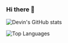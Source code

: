 ### Hi there 👋

<!--
**DevinW-sudo/DevinW-sudo** is a ✨ _special_ ✨ repository because its `README.md` (this file) appears on your GitHub profile.

Here are some ideas to get you started:

- 🔭 I’m currently working on - teaching university CS courses: Introduction to Algorithms and Data Structures (Python, Julia),
                                                                Computer Organization and Architecture (LC-3, Assembly, Machine Language), 
                                                                C++ Programming (C++, of course)
- 🌱 I’m currently learning: Julia, NLP common practices
- 👯 I’m looking to collaborate on: Computational Cognitive Narratology Research (Or anything NLP!)
- 🤔 I’m looking for help with: TBA
- 💬 Ask me about: Anything!
- 📫 How to reach me: Check the Twitter handle or my website - https://devwright.com
- 😄 Pronouns: he/him
- ⚡ Fun fact: I love playing/performing music!
-->

![Devin's GitHub stats](https://github-readme-stats-devinw-sudo.vercel.app/api?username=DevinW-sudo&count_private=true)

![Top Languages](https://github-readme-stats-devinw-sudo.vercel.app/api/top-langs/?username=DevinW-sudo&hide=HTML,CSS,Javascript&langs_count=10)
